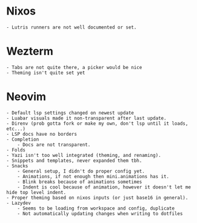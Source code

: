 # Nixos
    - Lutris runners are not well documented or set.
# Wezterm
    - Tabs are not quite there, a picker would be nice
    - Theming isn't quite set yet
# Neovim
    - Default lsp settings changed on newest update
    - Luabar visuals made it non-transparent after last update.
    - Direnv (prob gotta fork or make my own, don't lsp until it loads, etc...)
    - LSP docs have no borders
    - Completion
        - Docs are not transparent.
    - Folds
    - Yazi isn't too well integrated (theming, and renaming).
    - Snippets and templates, never expanded them tbh.
    - Snacks
        - General setup, I didn't do proper config yet.
        - Animations, if not enough then mini.animations has it.
        - Blink breaks because of animations sometimes
        - Indent is cool because of animation, however it doesn't let me hide top level indent.
    - Proper theming based on nixos inputs (or just base16 in general).
    - Lazydev
        - Seems to be loading from workspace and config, duplicate
        - Not automatically updating changes when writing to dotfiles
